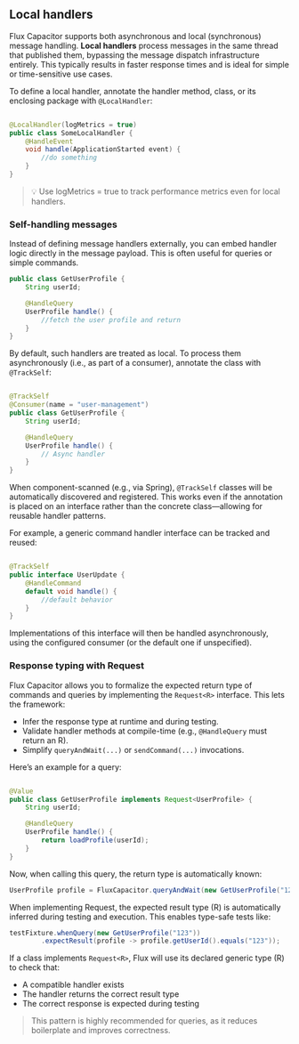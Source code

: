 ## Local handlers

Flux Capacitor supports both asynchronous and local (synchronous) message handling. **Local handlers** process messages
in the same thread that published them, bypassing the message dispatch infrastructure entirely. This typically results
in faster response times and is ideal for simple or time-sensitive use cases.

To define a local handler, annotate the handler method, class, or its enclosing package with `@LocalHandler`:

```java

@LocalHandler(logMetrics = true)
public class SomeLocalHandler {
    @HandleEvent
    void handle(ApplicationStarted event) {
        //do something
    }
}
```

> 💡 Use logMetrics = true to track performance metrics even for local handlers.

### Self-handling messages

Instead of defining message handlers externally, you can embed handler logic directly in the message payload. This is
often useful for queries or simple commands.

```java
public class GetUserProfile {
    String userId;

    @HandleQuery
    UserProfile handle() {
        //fetch the user profile and return
    }
}
```

By default, such handlers are treated as local. To process them asynchronously (i.e., as part of a consumer),
annotate the class with `@TrackSelf`:

```java

@TrackSelf
@Consumer(name = "user-management")
public class GetUserProfile {
    String userId;

    @HandleQuery
    UserProfile handle() {
        // Async handler
    }
}
```

When component-scanned (e.g., via Spring), `@TrackSelf` classes will be automatically discovered and registered.
This works even if the annotation is placed on an interface rather than the concrete class—allowing for reusable handler
patterns.

For example, a generic command handler interface can be tracked and reused:

```java

@TrackSelf
public interface UserUpdate {
    @HandleCommand
    default void handle() {
        //default behavior
    }
}
```

Implementations of this interface will then be handled asynchronously, using the configured consumer (or the default
one if unspecified).

### Response typing with Request<R>

Flux Capacitor allows you to formalize the expected return type of commands and queries by implementing the `Request<R>`
interface. This lets the framework:

- Infer the response type at runtime and during testing.
- Validate handler methods at compile-time (e.g., `@HandleQuery` must return an R).
- Simplify `queryAndWait(...)` or `sendCommand(...)` invocations.

Here’s an example for a query:

```java

@Value
public class GetUserProfile implements Request<UserProfile> {
    String userId;

    @HandleQuery
    UserProfile handle() {
        return loadProfile(userId);
    }
}
```

Now, when calling this query, the return type is automatically known:

```java
UserProfile profile = FluxCapacitor.queryAndWait(new GetUserProfile("123"));
```

When implementing Request<R>, the expected result type (R) is automatically inferred during testing and execution. This
enables type-safe tests like:

[//]: # (@formatter:off)
```java
testFixture.whenQuery(new GetUserProfile("123"))
        .expectResult(profile -> profile.getUserId().equals("123"));
```
[//]: # (@formatter:on)

If a class implements `Request<R>`, Flux will use its declared generic type (R) to check that:

- A compatible handler exists
- The handler returns the correct result type
- The correct response is expected during testing

> This pattern is highly recommended for queries, as it reduces boilerplate and improves correctness.